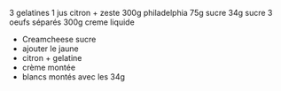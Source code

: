 3 gelatines
1 jus citron + zeste
300g philadelphia
75g sucre
34g sucre
3 oeufs séparés
300g creme liquide


- Creamcheese sucre
- ajouter le jaune
- citron + gelatine
- crème montée
- blancs montés avec les 34g
